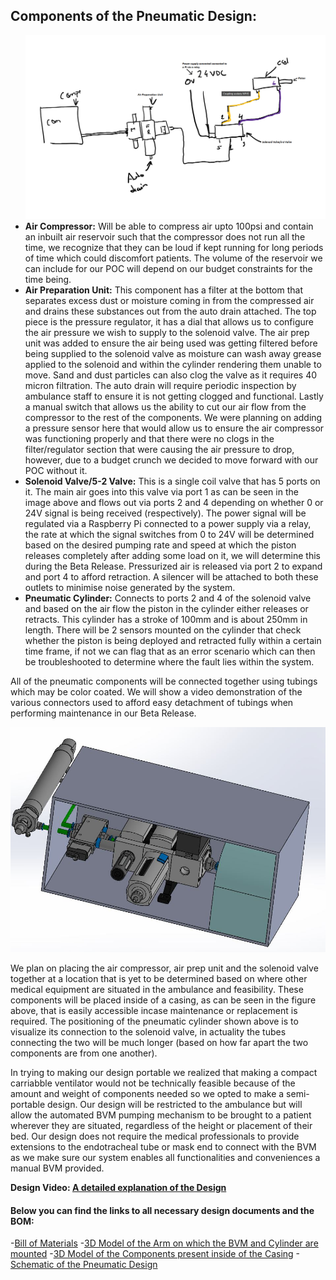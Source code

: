 <h2>Components of the Pneumatic Design:</h2>

<ul>
  
  <img src="Images/Festo_Design.png" alt=" " class="inline"/>
  
  <li><b>Air Compressor:</b> Will be able to compress air upto 100psi and contain an inbuilt air reservoir such that the compressor does not run all the time, we recognize that they can be loud if kept running for long periods of time which could discomfort patients. The volume of the reservoir we can include for our POC will depend on our budget constraints for the time being.</li>
  
  <li><b>Air Preparation Unit:</b> This component has a filter at the bottom that separates excess dust or moisture coming in from the compressed air and drains these substances out from the auto drain attached. The top piece is the pressure regulator, it has a dial that allows us to configure the air pressure we wish to supply to the solenoid valve. The air prep unit was added to ensure the air being used was getting filtered before being supplied to the solenoid valve as moisture can wash away grease applied to the solenoid and within the cylinder rendering them unable to move. Sand and dust particles can also clog the valve as it requires 40 micron filtration. The auto drain will require periodic inspection by ambulance staff to ensure it is not getting clogged and functional. Lastly a manual switch that allows us the ability to cut our air flow from the compressor to the rest of the components. We were planning on adding a pressure sensor here that would allow us to ensure the air compressor was functioning properly and that there were no clogs in the filter/regulator section that were causing the air pressure to drop, however, due to a budget crunch we decided to move forward with our POC without it. </li>
  
  <li><b>Solenoid Valve/5-2 Valve:</b> This is a single coil valve that has 5 ports on it. The main air goes into this valve via port 1 as can be seen in the image above and flows out via ports 2 and 4 depending on whether 0 or 24V signal is being received (respectively). The power signal will be regulated via a Raspberry Pi connected to a power supply via a relay, the rate at which the signal switches from 0 to 24V will be determined based on the desired pumping rate and speed at which the piston releases completely after adding some load on it, we will determine this during the Beta Release. Pressurized air is released via port 2 to expand and port 4 to afford retraction. A silencer will be attached to both these outlets to minimise noise generated by the system. </li>
  
  <li><b>Pneumatic Cylinder:</b> Connects to ports 2 and 4 of the solenoid valve and based on the air flow the piston in the cylinder either releases or retracts. This cylinder has a stroke of 100mm and is about 250mm in length. There will be 2 sensors mounted on the cylinder that check whether the piston is being deployed and retracted fully within a certain time frame, if not we can flag that as an error scenario which can then be troubleshooted to determine where the fault lies within the system.</li>
</ul>

  All of the pneumatic components will be connected together using tubings which may be color coated. We will show a video demonstration of the various connectors used to afford easy detachment of tubings when performing maintenance in our Beta Release.

  <img src="Images/3dModelSystem/Capture.JPG" alt=" " class="inline"/>

  We plan on placing the air compressor, air prep unit and the solenoid valve together at a location that is yet to be determined based on where other medical equipment are situated in the ambulance and feasibility. These components will be placed inside of a casing, as can be seen in the figure above,  that is easily accessible incase maintenance or replacement is required. The positioning of the pneumatic cylinder shown above is to visualize its connection to the solenoid valve, in actuality the tubes connecting the two will be much longer (based on how far apart the two components are from one another).

  In trying to making our design portable we realized that making a compact carriabble ventilator would not be technically feasible because of the amount and weight of components needed so we opted to make a semi-portable design. Our design will be restricted to the ambulance but will allow the automated BVM pumping mechanism to be brought to a patient wherever they are situated, regardless of the height or placement of their bed. Our design does not require the medical professionals to provide extensions to the endotracheal tube or mask end to connect with the BVM as we make sure our system enables all functionalities and conveniences a manual BVM provided.

  <b>Design Video: </b> [<b>A detailed explanation of the Design</b>](https://youtu.be/pYWL6JigDXs) 


<h4>Below you can find the links to all necessary design documents and the BOM: </h4>

  -[Bill of Materials](https://github.com/SidB16/ENG4000-Team-A-F/blob/main/docs/gate4/Images/Billing/BOM.PDF)
  -[3D Model of the Arm on which the BVM and Cylinder are mounted](https://github.com/SidB16/ENG4000-Team-A-F/blob/main/docs/gate4/Images/3dman.md) 
  -[3D Model of the Components present inside of the Casing](https://github.com/SidB16/ENG4000-Team-A-F/blob/main/docs/gate4/Images/model.md)
  -[Schematic of the Pneumatic Design](https://github.com/SidB16/ENG4000-Team-A-F/blob/main/docs/gate4/Images/schem.md)





